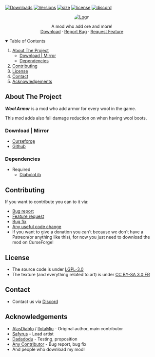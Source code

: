 [![Downloads](http://cf.way2muchnoise.eu/full_236888_downloads.svg?badge_style=for_the_badge)](https://www.curseforge.com/minecraft/mc-mods/wool-armor)
[![Versions](http://cf.way2muchnoise.eu/versions/236888.svg?badge_style=for_the_badge)](https://www.curseforge.com/minecraft/mc-mods/wool-armor/files)
[![size](https://img.shields.io/github/repo-size/Janoeo/Wool-Armor?style=for-the-badge)](https://github.com/Janoeo/Wool-Armor)
[![license](https://img.shields.io/github/license/Janoeo/Wool-Armor?style=for-the-badge)](https://github.com/Janoeo/Wool-Armor/blob/master/LICENSE)
[![discord](https://img.shields.io/discord/630863620842061877?style=for-the-badge)](https://discord.gg/KkzqnzA)

<div align="center">
  <a href="https://github.com/Janoeo/Wool-Armor">
    <img src="https://raw.githubusercontent.com/Janoeo/Texture/master/logo/Wool%20Amor%20-%20Banner.png" alt="Logo" style="border-radius: 54px 6px">
  </a>
  <p align="center">
    A mod who add ore and more!
    <br />
    <a href="#download--mirror">Download</a>
    ·
    <a href="https://github.com/Janoeo/Wool-Armor/issues">Report Bug</a>
    ·
    <a href="https://github.com/Janoeo/Wool-Armor/issues">Request Feature</a>
  </p>
</div>

<details open="open">
  <summary>Table of Contents</summary>
  <ol>
    <li>
      <a href="#about-the-project">About The Project</a>
      <ul>
        <li><a href="#download--mirror">Download | Mirror</a></li>
        <li><a href="#dependencies">Dependencies</a></li>
      </ul>
    </li>
    <li><a href="#contributing">Contributing</a></li>
    <li><a href="#license">License</a></li>
    <li><a href="#contact">Contact</a></li>
    <li><a href="#acknowledgements">Acknowledgements</a></li>
  </ol>
</details>

## About The Project

***Wool Armor*** is a mod who add armor for every wool in the game.

This mod adds also fall damage reduction on when having wool boots.

### Download | Mirror

- [Curseforge](https://www.curseforge.com/minecraft/mc-mods/wool-armor)
- [Github](https://github.com/Janoeo/Janoeo/Wool-Armor)

### Dependencies

+ Required
    + [DiaboloLib](https://www.curseforge.com/minecraft/mc-mods/diabololib)

## Contributing

If you want to contribute you can to it via:

- [Bug report](https://github.com/Janoeo/Wool-Armor/issues)
- [Feature request](https://github.com/Janoeo/Wool-Armor/issues)
- [Bug fix](https://github.com/Janoeo/Wool-Armor/pulls)
- [Any useful code change](https://github.com/Janoeo/Wool-Armor/pulls)
- If you want to give a donation you can't because we don't have a Patreon(or anything like this), for now you just need
  to download the mod on CurseForge!

## License

- The source code is under [LGPL-3.0](https://www.gnu.org/licenses/lgpl-3.0.en.html)
- The texture (and everything related to art) is
  under [CC BY-SA 3.0 FR](https://creativecommons.org/licenses/by-sa/3.0/fr/deed.en)

## Contact

- Contact us via [Discord](https://discord.gg/KkzqnzA)

## Acknowledgements

- [AlasDiablo](https://github.com/AlasDiablo) / [lIotaMiu](https://github.com/liotamiu) - Original author, main
  contributor
- [Safyrus](https://github.com/Safyrus) - Lead artist
- [Dadadodu](https://github.com/Dadadodu) - Testing, proposition
- [Any Contributor](https://github.com/Janoeo/Wool-Armor/graphs/contributors) - Bug report, bug fix
- And people who download my mod!
